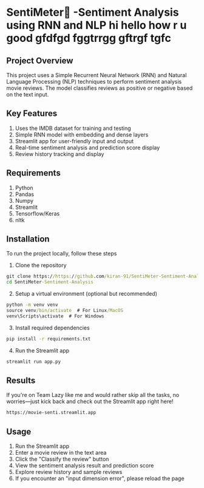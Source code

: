 # SentiMeter🎦 -Sentiment Analysis using RNN and NLP hi hello how r u good gfdfgd fggtrrgg gftrgf tgfc

## Project Overview
This project uses a Simple Recurrent Neural Network (RNN) and Natural Language Processing (NLP) techniques to perform sentiment analysis movie reviews. The model classifies reviews as positive or negative based on the text input.

## Key Features
1. Uses the IMDB dataset for training and testing
2. Simple RNN model with embedding and dense layers
3. Streamlit app for user-friendly input and output
4. Real-time sentiment analysis and prediction score display
5. Review history tracking and display

## Requirements
1. Python 
2. Pandas
3. Numpy
4. Streamlit
5. Tensorflow/Keras
6. nltk

## Installation 
To run the project locally, follow these steps
1. Clone the repository
```cmd
git clone https://https://github.com/kiran-91/SentiMeter-Sentiment-Analysis.git
cd SentiMeter-Sentiment-Analysis
```
2. Setup a virtual environment (optional but recommended)
```cmd
python -m venv venv
source venv/bin/activate  # For Linux/MacOS
venv\Scripts\activate  # For Windows
```
3. Install required dependencies
```cmd
pip install -r requirements.txt
```
4. Run the Streamlit app
```cmd
streamlit run app.py
```

## Results 
If you're on Team Lazy like me and would rather skip all the tasks, no worries—just kick back and check out the Streamlit app right here!
```cmd
https://movie-senti.streamlit.app
```

## Usage 
1. Run the Streamlit app
2. Enter a movie review in the text area
3. Click the "Classify the review" button
4. View the sentiment analysis result and prediction score
5. Explore review history and sample reviews
6. If you encounter an "input dimension error", please reload the page



